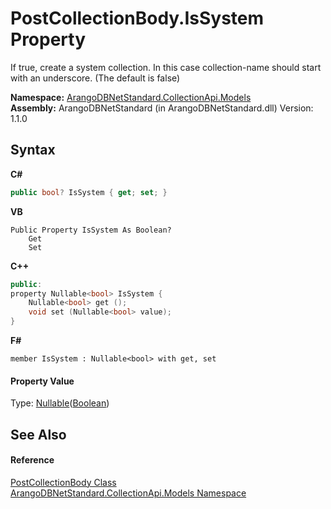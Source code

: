 # PostCollectionBody.IsSystem Property 
 

If true, create a system collection. In this case collection-name should start with an underscore. (The default is false)

**Namespace:**&nbsp;<a href="eddef630-2e74-9b99-ee5b-91305adea48b">ArangoDBNetStandard.CollectionApi.Models</a><br />**Assembly:**&nbsp;ArangoDBNetStandard (in ArangoDBNetStandard.dll) Version: 1.1.0

## Syntax

**C#**<br />
``` C#
public bool? IsSystem { get; set; }
```

**VB**<br />
``` VB
Public Property IsSystem As Boolean?
	Get
	Set
```

**C++**<br />
``` C++
public:
property Nullable<bool> IsSystem {
	Nullable<bool> get ();
	void set (Nullable<bool> value);
}
```

**F#**<br />
``` F#
member IsSystem : Nullable<bool> with get, set

```


#### Property Value
Type: <a href="https://docs.microsoft.com/dotnet/api/system.nullable-1" target="_blank" rel="noopener noreferrer">Nullable</a>(<a href="https://docs.microsoft.com/dotnet/api/system.boolean" target="_blank" rel="noopener noreferrer">Boolean</a>)

## See Also


#### Reference
<a href="dd01270d-520a-693d-96e1-5bb9ef28eb24">PostCollectionBody Class</a><br /><a href="eddef630-2e74-9b99-ee5b-91305adea48b">ArangoDBNetStandard.CollectionApi.Models Namespace</a><br />